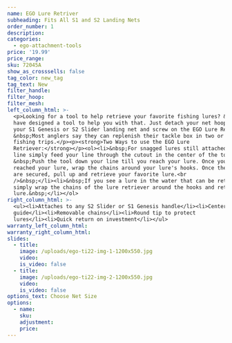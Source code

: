 ```yaml
---
name: EGO Lure Retriver
subheading: Fits All S1 and S2 Landing Nets
order_number: 1
description:
categories:
  - ego-attachment-tools
price: '19.99'
price_range:
sku: 72045A
show_as_crosssells: false
tag_color: new_tag
tag_text: New
filter_handle:
filter_hoop:
filter_mesh:
left_column_html: >-
  <p>Looking for a tool to help retrieve your favorite fishing lures? &nbsp;We
  have designed a tool to help you with that. Just detach your net hoop from
  your S1 Genesis or S2 Slider landing net and screw on the EGO Lure Retriever.
  &nbsp;Most anglers say they can replenish their tackle box in two or three
  fishing trips.</p><p><strong>Two Ways to use the EGO Lure
  Retriever:</strong></p><ol><li>&nbsp;For snagged lures still attached to your
  line simply feed your line through the cutout in the center of the tool.
  &nbsp;Push the tool down your line till you reach your lure. Once you have
  reached your lure, wrap the chains around your lure's hooks. Once the chains
  are secured, pull up and retrieve your favorite lure.<br
  />&nbsp;</li><li>&nbsp;If you see a lure in the water that can be retrieved
  simply wrap the chains of the lure retriever around the hooks and retrieve the
  lure.&nbsp;</li></ol>
right_column_html: >-
  <ul><li>​Attaches to any S2 Slider or S1 Genesis handle</li><li>Center line
  guide</li><li>Removable chains</li><li>Round tip to protect
  lures</li><li>Quick return on investment</li></ul>
warranty_left_column_html:
warranty_right_column_html:
slides:
  - title:
    image: /uploads/ego-ti22-img-1-1200x550.jpg
    video:
    is_video: false
  - title:
    image: /uploads/ego-ti22-img-2-1200x550.jpg
    video:
    is_video: false
options_text: Choose Net Size
options:
  - name:
    sku:
    adjustment:
    price:
---
```

